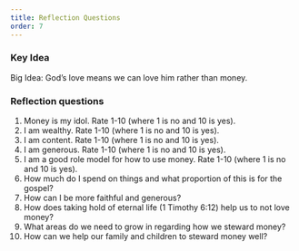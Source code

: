 ```yaml
---
title: Reflection Questions
order: 7
---
```


### Key Idea

Big Idea: God’s love means we can love him rather than money. 

### Reflection questions
1. Money is my idol. Rate 1-10 (where 1 is no and 10 is yes). 
2. I am wealthy. Rate 1-10 (where 1 is no and 10 is yes). 
3. I am content. Rate 1-10 (where 1 is no and 10 is yes).
4. I am generous. Rate 1-10 (where 1 is no and 10 is yes). 
5. I am a good role model for how to use money. Rate 1-10 (where 1 is no and 10 is yes).
6. How much do I spend on things and what proportion of this is for the gospel? 
7. How can I be more faithful and generous? 
8. How does taking hold of eternal life (1 Timothy 6:12) help us to not love money? 
9. What areas do we need to grow in regarding how we steward money?
10. How can we help our family and children to steward money well?  



